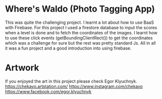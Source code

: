 # Where's Waldo (Photo Tagging App)
This was quite the challenging project. I learnt a lot about how to use BaaS with Firebase. For this project I used a firestore database to input the scores when a level is done and to fetch the coordinates of the images. I learnt how to use these click events (getBoundingClientRect()) to get the coordinates which was a challenge for sure but the rest was pretty standard Js. All in all it was a fun project and a good introduction into using firebase.

# Artwork
If you enjoyed the art in this project please check Egor Klyuchnyk.
https://chekavo.artstation.com/
https://www.instagram.com/chekavo
https://www.facebook.com/egor.klyuchnyk
